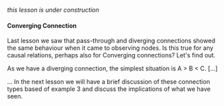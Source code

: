 *this lesson is under construction*

#### Converging Connection

Last lesson we saw that pass-through and diverging connections showed the same behaviour when it came to observing nodes. Is this true for any causal relations, perhaps also for Converging connections? Let's find out.

As we have a diverging connection, the simplest situation is A > B < C. [...]



... In the next lesson we will have a brief discussion of these connection types based of example 3 and discuss the implications of what we have seen.
